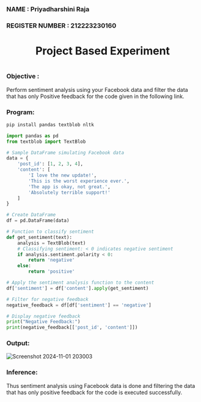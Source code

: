 <H3>NAME : Priyadharshini Raja</H3>
<H3>REGISTER NUMBER : 212223230160</H3>
<H1 Align="center">Project Based Experiment<H1>
<H3>Objective :</H3>
  
Perform sentiment analysis using your Facebook data and filter the data that has only Positive feedback for the code given in the following link.

<H3>Program:</H3>
  
```py
pip install pandas textblob nltk

import pandas as pd
from textblob import TextBlob

# Sample DataFrame simulating Facebook data
data = {
    'post_id': [1, 2, 3, 4],
    'content': [
        'I love the new update!',
        'This is the worst experience ever.',
        'The app is okay, not great.',
        'Absolutely terrible support!'
    ]
}

# Create DataFrame
df = pd.DataFrame(data)

# Function to classify sentiment
def get_sentiment(text):
    analysis = TextBlob(text)
    # Classifying sentiment: < 0 indicates negative sentiment
    if analysis.sentiment.polarity < 0:
        return 'negative'
    else:
        return 'positive'

# Apply the sentiment analysis function to the content
df['sentiment'] = df['content'].apply(get_sentiment)

# Filter for negative feedback
negative_feedback = df[df['sentiment'] == 'negative']

# Display negative feedback
print("Negative Feedback:")
print(negative_feedback[['post_id', 'content']])

```

<H3>Output:</H3>

![Screenshot 2024-11-01 203003](https://github.com/user-attachments/assets/5eded364-f31b-4d3f-85b4-9a23b51d4678)

<H3>Inference:</H3>
Thus sentiment analysis using Facebook data is done and filtering the data that has only positive feedback for the code is executed successfully.
